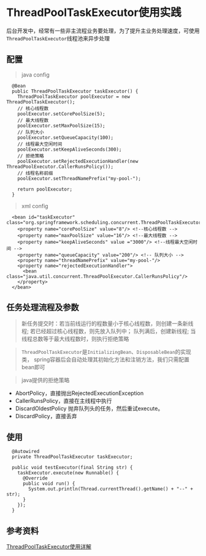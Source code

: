 ThreadPoolTaskExecutor使用实践
===

后台开发中，经常有一些非主流程业务要处理，为了提升主业务处理速度，可使用`ThreadPoolTaskExecutor`线程池来异步处理

配置
----

> java config

```
  @Bean
  public ThreadPoolTaskExecutor taskExecutor() {
    ThreadPoolTaskExecutor poolExecutor = new ThreadPoolTaskExecutor();
    // 核心线程数
    poolExecutor.setCorePoolSize(5);
    // 最大线程数
    poolExecutor.setMaxPoolSize(15);
    // 队列大小
    poolExecutor.setQueueCapacity(100);
    // 线程最大空闲时间
    poolExecutor.setKeepAliveSeconds(300);
    // 拒绝策略
    poolExecutor.setRejectedExecutionHandler(new ThreadPoolExecutor.CallerRunsPolicy());
    // 线程名称前缀
    poolExecutor.setThreadNamePrefix("my-pool-");

    return poolExecutor;
  }
```

> xml config

```
  <bean id="taskExecutor" class="org.springframework.scheduling.concurrent.ThreadPoolTaskExecutor">
    <property name="corePoolSize" value="8"/> <!--核心线程数 -->
    <property name="maxPoolSize" value="16"/> <!--最大线程数 -->
    <property name="keepAliveSeconds" value ="3000"/> <!--线程最大空闲时间 -->
    <property name="queueCapacity" value="200"/> <!-- 队列大小 -->
    <property name="threadNamePrefix" value="my-pool-"/>
    <property name="rejectedExecutionHandler">
      <bean class="java.util.concurrent.ThreadPoolExecutor.CallerRunsPolicy"/>
    </property>
  </bean>
```

任务处理流程及参数
---

> 新任务提交时：若当前线运行的程数量小于核心线程数，则创建一条新线程;
  若已经超过核心线程数，则先放入队列中； 队列满后，创建新线程;
  当线程总数等于最大线程数时，则执行拒绝策略

> `ThreadPoolTaskExecutor`是`InitializingBean`、`DisposableBean`的实现类，
   spring容器后会自动处理其初始化方法和注销方法，我们只需配置bean即可

> java提供的拒绝策略
* AbortPolicy，直接抛出RejectedExecutionException
* CallerRunsPolicy，直接在主线程中执行
* DiscardOldestPolicy 抛弃队列头的任务，然后重试execute。
* DiscardPolicy，直接丢弃

使用
---

```
  @Autowired
  private ThreadPoolTaskExecutor taskExecutor;

  public void testExecutor(final String str) {
    taskExecutor.execute(new Runnable() {
      @Override
      public void run() {
        System.out.println(Thread.currentThread().getName() + "--" + str);
      }
    });
  }
```

参考资料
---
[ThreadPoolTaskExecutor使用详解](https://blog.csdn.net/foreverling/article/details/78073105)
